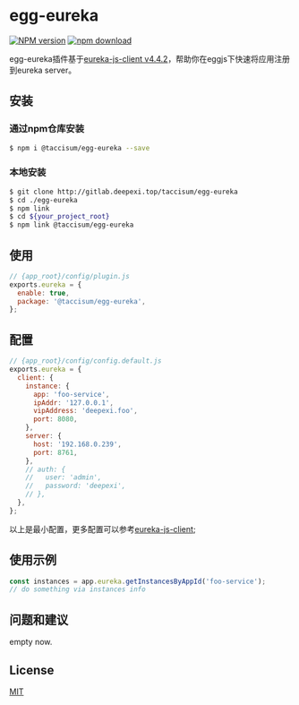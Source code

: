 # egg-eureka

[![NPM version][npm-image]][npm-url]
[![npm download][download-image]][download-url]

[npm-image]: https://img.shields.io/npm/v/@taccisum/egg-eureka.svg?style=flat-square
[npm-url]: https://www.npmjs.com/package/@taccisum/egg-eureka
[download-image]: https://img.shields.io/npm/dm/@taccisum/egg-eureka.svg?style=flat-square
[download-url]: https://www.npmjs.com/package/@taccisum/egg-eureka

egg-eureka插件基于[eureka-js-client v4.4.2](https://github.com/jquatier/eureka-js-client)，帮助你在eggjs下快速将应用注册到eureka server。

## 安装

### 通过npm仓库安装

```bash
$ npm i @taccisum/egg-eureka --save
```

### 本地安装

```bash
$ git clone http://gitlab.deepexi.top/taccisum/egg-eureka
$ cd ./egg-eureka
$ npm link
$ cd ${your_project_root}
$ npm link @taccisum/egg-eureka
```

## 使用

```js
// {app_root}/config/plugin.js
exports.eureka = {
  enable: true,
  package: '@taccisum/egg-eureka',
};
```

## 配置

```js
// {app_root}/config/config.default.js
exports.eureka = {
  client: {
    instance: {
      app: 'foo-service',
      ipAddr: '127.0.0.1',
      vipAddress: 'deepexi.foo',
      port: 8080,
    },
    server: {
      host: '192.168.0.239',
      port: 8761,
    },
    // auth: {
    //   user: 'admin',
    //   password: 'deepexi',
    // },
  },
};
```

以上是最小配置，更多配置可以参考[eureka-js-client](https://github.com/jquatier/eureka-js-client);

## 使用示例

```js
const instances = app.eureka.getInstancesByAppId('foo-service');
// do something via instances info
```

## 问题和建议

empty now.

## License

[MIT](LICENSE)
